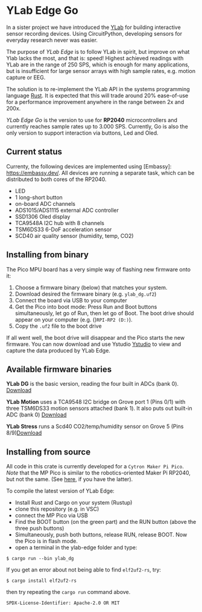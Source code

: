# YLab Edge Go

In a sister project we have introduced the [YLab](https://github.com/schmettow/ylab) for building interactive sensor recording devices. 
Using CircuitPython, developing sensors for everyday research never was easier.

The purpose of *YLab Edge* is to follow YLab in spirit, but improve on what Ylab lacks the most, and that is: speed! 
Highest achieved readings with YLab are in the range of 250 SPS, which is enough for many applications, 
but is insufficient for large sensor arrays with high sample rates, e.g. motion capture or EEG.

The solution is to re-implement the YLab API in the systems programming language [Rust](https://www.rust-lang.org/). 
It is expected that this will trade around 20% ease-of-use for a performance improvement anywhere in the range between 2x and 200x.

*YLab Edge Go* is the version to use for **RP2040** microcontrollers and currently reaches sample rates up to 3.000 SPS. Currently, Go is also the only version to support interaction via buttons, Led and Oled.

## Current status

Currenty, the following devices are implemented using [Embassy]: https://embassy.dev/. All devices are running a separate task, which can be distributed to both cores of the RP2040.

+ LED
+ 1 long-short button
+ on-board ADC channels
+ ADS1015/ADS1115 external ADC controller
+ SSD1306 Oled display
+ TCA9548A I2C hub with 8 channels
+ TSM6DS33 6-DoF acceleration sensor
+ SCD40 air quality sensor (humidity, temp, CO2)

## Installing from binary

The Pico MPU board has a very simple way of flashing new firmware onto it:

1. Choose a firmware binary (below) that matches your system.
1. Download desired the firmware binary (e.g. `ylab_dg.uf2`)
1. Connect the board via USB to your computer
1. Get the Pico into boot mode: Press Run and Boot buttons simultaneously, let go of Run, then let go of Boot. The boot drive should appear on your computer (e.g. ()`RPI-RP2 (D:)`).
1. Copy the `.uf2` file to the boot drive

If all went well, the boot drive will disappear and the Pico starts the new firmware. You can now download and use Ystudio [Ystudio](../ystudio-zero/) to view and capture the data produced by YLab Edge.

## Available firmware binaries

**YLab DG** is the basic version, reading the four built in ADCs (bank 0). [Download](uf2/ylab_dg.uf2)

**YLab Motion** uses a TCA9548 I2C bridge on Grove port 1 (Pins 0/1) with three TSM6DS33 motion sensors attached (bank 1). It also puts out built-in ADC (bank 0) [Download](uf2/ylab_motion.uf2)

**YLab Stress** runs a Scd40 CO2/temp/humidity sensor on Grove 5 (Pins 8/9)[Download](uf2/ylab_stress.uf2)


## Installing from source

All code in this crate is currently developed for 
a `Cytron Maker Pi Pico`. *Note* that the MP Pico is similar to the robotics-oriented Maker Pi RP2040, but not the same. (See [here](https://github.com/9names/makerpi_rp2040), if you have the latter).

To compile the latest version of YLab Edge:

+ Install Rust and Cargo on your system (Rustup)
+ clone this repository (e.g. in VSC)
+ connect the MP Pico via USB
+ Find the BOOT button (on the green part) and the RUN button (above the three push buttons) 
+ Simultaneously, push both buttons, release RUN, release BOOT. Now the Pico is in flash mode.
+ open a terminal in the ylab-edge folder and type:

```console
$ cargo run --bin ylab_dg
```
If you get an error about not being able to find `elf2uf2-rs`, try:

```console
$ cargo install elf2uf2-rs
```
then try repeating the `cargo run` command above.



`SPDX-License-Identifier: Apache-2.0 OR MIT`

